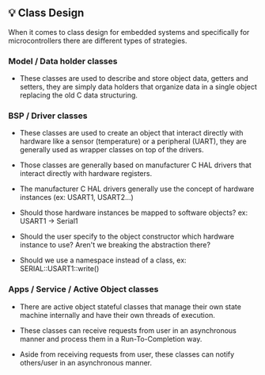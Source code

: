 ## 💡 Class Design
When it comes to class design for embedded systems and specifically for microcontrollers there are different types of strategies.

### Model / Data holder classes
- These classes are used to describe and store object data, getters and setters, they are simply data holders that organize data in a single object replacing the old C data structuring.

### BSP / Driver classes
- These classes are used to create an object that interact directly with hardware like a sensor (temperature) or a peripheral (UART), they are generally used as wrapper classes on top of the drivers.

- Those classes are generally based on manufacturer C HAL drivers that interact directly with hardware registers.

- The manufacturer C HAL drivers generally use the concept of hardware instances (ex: USART1, USART2...)

- Should those hardware instances be mapped to software objects? ex: USART1 -> Serial1

- Should the user specify to the object constructor which hardware instance to use? Aren't we breaking the abstraction there?

- Should we use a namespace instead of a class, ex: SERIAL::USART1::write()

### Apps / Service / Active Object classes
- There are active object stateful classes that manage their own state machine internally and have their own threads of execution.

- These classes can receive requests from user in an asynchronous manner and process them in a Run-To-Completion way.

- Aside from receiving requests from user, these classes can notify others/user in an asynchronous manner.

